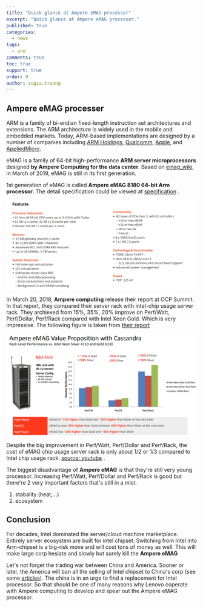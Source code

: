 ```yaml
---
title: "Quick glance at Ampere eMAG processer"
excerpt: "Quick glance at Ampere eMAG processer."
published: true
categories: 
  - news
tags: 
  - arm
comments: true
toc: true
support: true
order: 9
author: vugia.truong
---
```



## Ampere eMAG processer

ARM is a family of bi-endian fixed-length instruction set architectures and extensions. The ARM architecture is widely used in the mobile and embedded markets. Today, ARM-based implementations are designed by a number of companies including [ARM Holdings](https://en.wikichip.org/wiki/arm_holdings), [Qualcomm](https://en.wikichip.org/wiki/qualcomm), [Apple](https://en.wikichip.org/wiki/apple), and [AppliedMicro](https://en.wikichip.org/wiki/apm).

eMAG is a family of 64-bit high-performance **ARM server microprocessors** designed **by Ampere Computing for the data center**. Based on [emag_wiki](https://en.wikichip.org/wiki/ampere_computing/emag), in March of 2019,
eMAG is still in its first generation. 

1st generation of eMAG is called **Ampere eMAG 8180 64-bit Arm processor**. The detail specification could be 
viewed at [specification](https://amperecomputing.com/wp-content/uploads/2018/09/eMAG8180_PB_v0.5_20180914-2.pdf) . 

![Ampere eMAG 8180 64-bit Arm processor feature](/assets/images/2019/eMAG-8180-spec.png)

In March 20, 2018, **Ampere computing** release their report at OCP Summit. 
In that report, they compared their server rack with intel-chip usage server rack. 
They archieved from 15%, 35%, 20% improve on Perf/Watt, Perf/Dollar, Perf/Rack compared with Intel Xeon Gold. Which is very impressive. The following figure is taken from 
[their report](https://www.opencompute.org/files/18150J-Ampere-PPT-OCPSummitKumar-final.pdf)

![Ampere eMAG Value Proposition with Cassandra](/assets/images/2019/eMAG_compare.png)

Despite the big improvement in Perf/Watt, Perf/Dollar and Perf/Rack, 
the cost of eMAG chip usage server rack is only about 1/2 or 1/3 compared to Intel
chip usage rack. [source: youtube](https://youtu.be/78XSWxjZXB4?t=162) .

The biggest disadvantage of **Ampere eMAG** is that they're still very young processor. 
Increasing Perf/Watt, Perf/Dollar and Perf/Rack is good but there're 2 very important factors that's still in a mist.

1. stabality (heat,...)
2. ecosystem

## Conclusion

For decades, Intel dominated the server/cloud machine marketplace.
Entirely server ecosystem are built for intel chipset. 
Switching from Intel into Arm-chipset is a big-risk move and will cost tons of money as well. This will make large corp hesiate and slowly but surely kill the **Ampere eMAG**

Let's not forget the trading war between China and America. 
Sooner or later, the America will ban all the selling of Intel chipset to 
China's corp (see some [articles](https://www.theregister.co.uk/2015/04/10/us_intel_china_ban/)). 
The china is in an urge to find a replacement for Intel processor. 
So that should be one of many reasons why Lenovo coperate with 
Ampere computing to develop and spear out the Ampere eMAG processor.